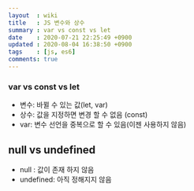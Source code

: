 ```yaml
---
layout  : wiki
title   : JS 변수와 상수
summary : var vs const vs let
date    : 2020-07-21 22:25:49 +0900
updated : 2020-08-04 16:38:50 +0900
tags    : [js, es6]
comments: true
---
```


### var vs const vs let

- 변수: 바뀔 수 있는 값(let, var)
- 상수: 값을 지정하면 변경 할 수 없음 (const)
- var: 변수 선언을 중복으로 할 수 있음(이젠 사용하지 않음)

## null vs undefined

- null : 값이 존재 하지 않음
- undefined: 아직 정해지지 않음
